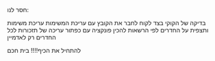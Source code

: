 חסר לנו:
<!-- ליאור -->
בדיקה של הקוקי בצד לקוח
לחבר את הקובץ עם עריכת המשימות 
עריכת משימות ותצפית על החדרים לפי הרשאות
להכין פונקציה עם כפתור עריכה של תזכורות לכל החדרים רק לאדמיין

להתחיל את הכיף!!!!
בית חכם